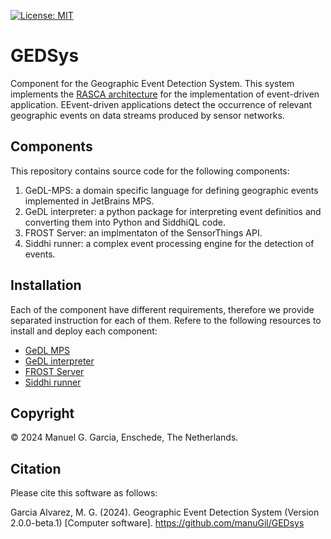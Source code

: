 
[![License: MIT](https://img.shields.io/badge/License-MIT-yellow.svg)](https://opensource.org/licenses/MIT)

# GEDSys

Component for the Geographic Event Detection System. This system implements the [RASCA architecture](https://doi.org/10.3390/s19061372) for the implementation of event-driven application. EEvent-driven applications detect the occurrence of relevant geographic events on data streams produced by sensor networks.


## Components

This repository contains source code for the following components:

1. GeDL-MPS: a domain specific language for defining geographic events implemented in JetBrains MPS.
2. GeDL interpreter: a python package for interpreting event definitios and converting them into Python and SiddhiQL code.
3. FROST Server: an implmentaton of the SensorThings API.
4. Siddhi runner: a complex event processing engine for the detection of events.

## Installation

Each of the component have different requirements, therefore we provide separated instruction for each of them. Refere to the following resources to install and deploy each component:

- [GeDL MPS](./GeDL/README.md)
- [GeDL interpreter](./gedl-interpreter/README.md)
- [FROST Server](./frost-server/README.md)
- [Siddhi runner](./siddhi-runner/README.md)


## Copyright

&copy; 2024 Manuel G. Garcia, Enschede, The Netherlands. 

## Citation

Please cite this software as follows:

Garcia Alvarez, M. G. (2024). Geographic Event Detection System (Version 2.0.0-beta.1) [Computer software]. https://github.com/manuGil/GEDsys


